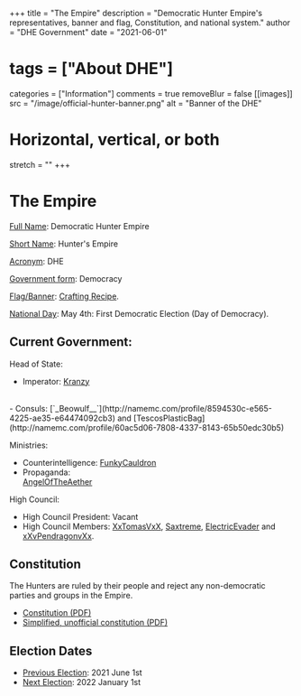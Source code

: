 +++
title = "The Empire"
description = "Democratic Hunter Empire's representatives, banner and flag, Constitution, and national system."
author = "DHE Government"
date = "2021-06-01"
# tags = ["About DHE"]
categories = ["Information"]
comments = true
removeBlur = false
[[images]]
  src = "/image/official-hunter-banner.png"
  alt = "Banner of the DHE"
  # Horizontal, vertical, or both
  stretch = ""
+++

# The Empire

<u>Full Name</u>: Democratic Hunter Empire


<u>Short Name</u>: Hunter's Empire


<u>Acronym</u>: DHE

<u>Government form</u>: Democracy 

[Flag/Banner](/image/official-hunter-banner.png):
[Crafting Recipe](http://www.needcoolshoes.com/banner?=eaaBalpcawaipz).

<u>National Day</u>: May 4th: First Democratic Election (Day of Democracy).

## Current Government:

Head of State:
<br>
- Imperator: [Kranzy](http://namemc.com/profile/ce088023-21fa-493a-b080-c8177879bf4f)
<br>
- Consuls: [`_Beowulf__`](http://namemc.com/profile/8594530c-e565-4225-ae35-e64474092cb3)
  and
  [TescosPlasticBag](http://namemc.com/profile/60ac5d06-7808-4337-8143-65b50edc30b5)


Ministries:
<br>
- Counterintelligence:
  [FunkyCauldron](http://namemc.com/profile/dfa5ef89-af2b-4f06-ad8f-736bc0067c15)
- Propaganda:  
  [AngelOfTheAether](http://namemc.com/profile/918ba36b-199a-4036-aceb-d064728c3990)


High Council:
  <br>
- High Council President:
Vacant
  <br>
- High Council Members:
  [XxTomasVxX](http://namemc.com/profile/1d408d8c-0818-4a92-9dac-078e7691dbfd),
  [Saxtreme](http://namemc.com/profile/7a02cdd6-a3c2-4ed9-b321-9ddab2aa77ac),
  [ElectricEvader](http://namemc.com/profile/7de6da1a-dcc3-4023-9953-654f19f88b0b)
  and
  [xXvPendragonvXx](http://namemc.com/profile/d4e6b6cb-1371-4486-bbf3-5d71a53a9c50).

## Constitution

The Hunters are ruled by their people and reject any non-democratic parties and
groups in the Empire.


- [Constitution (PDF)](/pdf/constitution.pdf)
  <br>
- [Simplified, unofficial constitution (PDF)](/pdf/constitution_simplified.pdf)

## Election Dates

- <u>Previous Election</u>: 2021 June 1st
  <br>
- <u>Next Election</u>: 2022 January 1st
